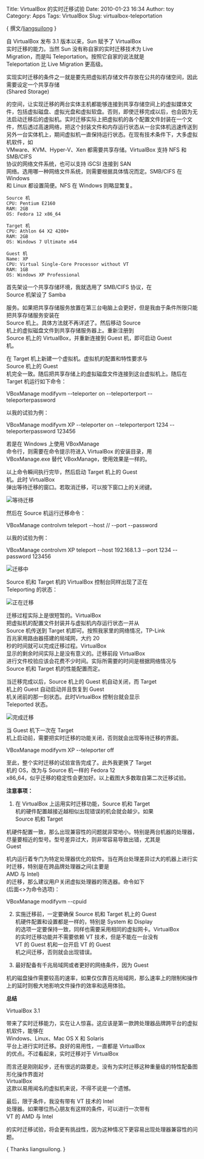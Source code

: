 Title: VirtualBox 的实时迁移试验
Date: 2010-01-23 16:34
Author: toy
Category: Apps
Tags: VirtualBox
Slug: virtualbox-teleportation

{ 撰文/[liangsuilong](http://www.liangsuilong.info) }

自 VirtualBox 发布 3.1 版本以来，Sun 赋予了 VirtualBox  
实时迁移的能力。当然 Sun 没有称自家的实时迁移技术为 Live  
Migration，而是叫 Teleportation。按照它自家的说法就是  
Teleportation 比 Live Migration 更高级。

实现实时迁移的条件之一就是要先把虚拟机存储文件存放在公共的存储空间，因此需要设定一个共享存储  
(Shared Storage)  

的空间，让实现迁移的两台实体主机都能够连接到共享存储空间上的虚拟媒体文件，包括虚拟磁盘、虚拟光盘和虚拟软盘。否则，即使迁移完成以后，也会因为无法启动迁移后的虚拟机。实时迁移实际上把虚拟机的各个配置文件封装在一个文件，然后透过高速网络，把这个封装文件和内存运行状态从一台实体机迅速传送到另外一台实体机上，期间虚拟机一直保持运行状态。在现有技术条件下，大多虚拟机软件，如  
VMware、KVM、Hyper-V、Xen 都需要共享存储。VirtualBox 支持 NFS 和
SMB/CIFS  
协议的网络文件系统，也可以支持 iSCSI 连接到 SAN  
网络。选用哪一种网络文件系统，则需要根据具体情况而定。SMB/CIFS 在
Windows  
和 Linux 都设置简便。NFS 在 Windows 则略显繁复。

    Source 机
    CPU: Pentium E2160
    RAM: 2GB
    OS: Fedora 12 x86_64

    Target 机
    CPU: Athlon 64 X2 4200+
    RAM: 2GB
    OS: Windows 7 Ultimate x64

    Guest 机
    Name: XP
    CPU: Virtual Single-Core Processor without VT
    RAM: 1GB
    OS: Windows XP Professional

首先架设一个共享存储环境，我就选用了 SMB/CIFS 协议，在  
Source 机架设了 Samba  

服务。如果把共享存储服务放置在第三台电脑上会更好，但是我由于条件所限只能把共享存储服务安装在  
Source 机上。具体方法就不再详述了。然后移动 Source  
机上的虚拟磁盘文件到共享存储服务器上。重新注册到  
Source 机上的 VirtualBox，并重新连接到 Guest 机，即可启动 Guest  
机。

在 Target 机上新建一个虚拟机。虚拟机的配置和特性要求与  
Source 机上的 Guest  
机完全一致。随后把共享存储上的虚拟磁盘文件连接到这台虚拟机上。随后在  
Target 机运行如下命令：

VBoxManage modifyvm --teleporter
on --teleporterport --teleporterpassword

以我的试验为例：

VBoxManage modifyvm XP --teleporter on --teleporterport
1234 --teleporterpassword 123456

若是在 Windows 上使用 VBoxManage  
命令行，则需要在命令提示符进入 VirtualBox 的安装目录，用  
VBoxManage.exe 替代 VBoxManage，使用效果是一样的。

以上命令瞬间执行完毕，然后启动 Target 机上的 Guest  
机。此时 VirtualBox  
弹出等待迁移的窗口。若取消迁移，可以按下窗口上的关闭键。

![等待迁移](http://dl.dropbox.com/u/1352061/photo/teleportation-1.jpeg)

然后在 Source 机运行迁移命令：

VBoxManage controlvm teleport --host // --port --password

以我的试验为例：

VBoxManage controlvm XP teleport --host 192.168.1.3 --port
1234 --password 123456

![迁移中](http://dl.dropbox.com/u/1352061/photo/teleportation-2.jpeg)

Source 机和 Target 机的 VirtualBox 控制台同样出现了正在  
Teleporting 的状态：

![正在迁移](http://dl.dropbox.com/u/1352061/photo/teleportation-3.jpeg)

迁移过程实际上是很短暂的。VirtualBox  
把虚拟机的配置文件封装并与虚拟机内存运行状态一并从  
Source 机传送到 Target 机即可。按照我家里的网络情况，TP-Link  
百兆家用路由器搭建的局域网，大约 20  
秒的时间就可以完成迁移过程。VirtualBox  
显示的剩余时间实际上是没有意义的。迁移前段 VirtualBox  
进行文件校验应该会花费不少时间。实际所需要的时间是根据网络情况与  
Source 机和 Target 机的性能配置而定。

当迁移完成以后，Source 机上的 Guest 机自动关闭，而 Target  
机上的 Guest 自动启动并且恢复到 Guest  
机关闭前的那一刻状态。此时VirtualBox 控制台就会显示  
Teleported 状态。

![完成迁移](http://dl.dropbox.com/u/1352061/photo/teleportation-4.jpeg)

当 Guest 机下一次在 Target  
机上启动前，需要把实时迁移的功能关闭，否则就会出现等待迁移的界面。

VBoxManage modifyvm XP --teleporter off

至此，整个实时迁移的试验宣告完成了。此外我更换了 Target  
机的 OS，改为与 Source 机一样的 Fedora 12  
x86\_64，似乎迁移的稳定性会更加好。以上截图大多数取自第二次迁移试验。

**注意事项：**

1. 在 VirtualBox 上运用实时迁移功能，Source 机和 Target  
机的硬件配置越接近越相似出现错误的机会就会越少。如果  
Source 机和 Target  

机硬件配置一致，那么出现兼容性的问题就非常地小。特别是两台机器的处理器，尽量要相近的型号。型号差异过大，则非常容易导致出错，尤其是  
Guest  

机内运行着专门为特定处理器优化的软件。当在两台处理差异过大的机器上进行实时迁移，特别是在跨品牌处理器之间(主要是  
AMD 与 Intel)  
的迁移，那么建议用户关闭虚拟处理器的筛选器。命令如下  
(后面<>为命令选项)：

VBoxManage modifyvm --cpuid

2. 实施迁移前，一定要确保 Source 机和 Target 机上的 Guest  
机硬件配置和设置都是一样的，特别是 System 和 Display  
的选项一定要保持一致，同样也需要采用相同的虚拟网卡。VirtualBox  
的实时迁移功能并不需要依赖 VT 技术，但是不能在一台没有  
VT 的 Guest 机和一台开启 VT 的 Guest  
机之间迁移，否则就会出现错误。

3. 最好配备有千兆局域网或者更好的网络条件，因为 Guest  

机的磁盘操作需要较高的速率，如果仅仅靠百兆局域网，那么速率上的限制和操作上的延时则极大地影响文件操作的效率和适用体验。

**总结**

VirtualBox 3.1  

带来了实时迁移能力，实在让人惊喜。这应该是第一款跨处理器品牌跨平台的虚拟机软件，能够在  
Windows、Linux、Mac OS X 和 Solaris  
平台上进行实时迁移。良好的易用性，一直都是 VirtualBox  
的优点。不过看起来，实时迁移对于 VirtualBox  

而言还是刚刚起步，还有很远的路要走。没有为实时迁移这种重量级的特性配备图形化操作界面对  
VirtualBox  
这款以易用闻名的虚拟机来说，不得不说是一个遗憾。

最后，限于条件，我没有带有 VT 技术的 Intel  
处理器。如果哪位热心朋友有这样的条件，可以进行一次带有  
VT 的 AMD 与 Intel  

的实时迁移试验，将会更有挑战性，因为这种情况下更容易出现处理器兼容性的问题。

{ Thanks liangsuilong. }
